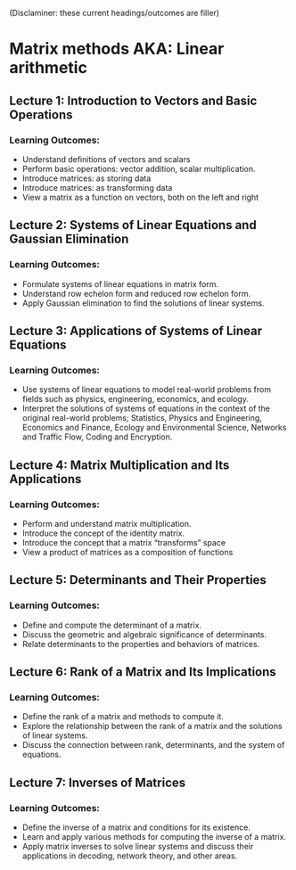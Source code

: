 (Disclaminer: these current headings/outcomes are filler)
# Matrix methods AKA: Linear arithmetic 

## Lecture 1: Introduction to Vectors and Basic Operations 
### Learning Outcomes: 
* Understand definitions of vectors and scalars 
* Perform basic operations: vector addition, scalar multiplication. 
* Introduce matrices: as storing data
* Introduce matrices: as transforming data
* View a matrix as a function on vectors, both on the left and right

## Lecture 2: Systems of Linear Equations and Gaussian Elimination 
### Learning Outcomes: 
* Formulate systems of linear equations in matrix form. 
* Understand row echelon form and reduced row echelon form. 
* Apply Gaussian elimination to find the solutions of linear systems. 

## Lecture 3: Applications of Systems of Linear Equations 
### Learning Outcomes: 
* Use systems of linear equations to model real-world problems from fields such as physics, engineering, economics, and ecology. 
* Interpret the solutions of systems of equations in the context of the original real-world problems; Statistics, Physics and Engineering, Economics and Finance, Ecology and Environmental Science,  Networks and Traffic Flow, Coding and Encryption. 

## Lecture 4: Matrix Multiplication and Its Applications 
### Learning Outcomes: 
* Perform and understand matrix multiplication. 
* Introduce the concept of the identity matrix. 
* Introduce the concept that a matrix “transforms” space 
* View a product of matrices as a composition of functions 

## Lecture 5: Determinants and Their Properties 
### Learning Outcomes: 
* Define and compute the determinant of a matrix. 
* Discuss the geometric and algebraic significance of determinants. 
* Relate determinants to the properties and behaviors of matrices. 

## Lecture 6: Rank of a Matrix and Its Implications 
### Learning Outcomes: 
* Define the rank of a matrix and methods to compute it. 
* Explore the relationship between the rank of a matrix and the solutions of linear systems. 
* Discuss the connection between rank, determinants, and the system of equations. 

## Lecture 7: Inverses of Matrices 
### Learning Outcomes: 
* Define the inverse of a matrix and conditions for its existence. 
* Learn and apply various methods for computing the inverse of a matrix. 
* Apply matrix inverses to solve linear systems and discuss their applications in decoding, network theory, and other areas. 

 
